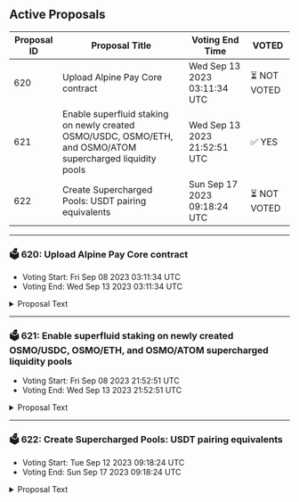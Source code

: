 ## Active Proposals

| Proposal ID | Proposal Title | Voting End Time | VOTED |
|-------------|----------------|-----------------|-------|
| 620 | Upload Alpine Pay Core contract | Wed Sep 13 2023 03:11:34 UTC | ⏳ NOT VOTED |
| 621 | Enable superfluid staking on newly created OSMO/USDC, OSMO/ETH, and OSMO/ATOM supercharged liquidity pools | Wed Sep 13 2023 21:52:51 UTC | ✅ YES |
| 622 | Create Supercharged Pools: USDT pairing equivalents | Sun Sep 17 2023 09:18:24 UTC | ⏳ NOT VOTED |

---

### 🗳 620: Upload Alpine Pay Core contract
- Voting Start: Fri Sep 08 2023 03:11:34 UTC
- Voting End: Wed Sep 13 2023 03:11:34 UTC

<details>
<summary>Proposal Text</summary>
 
##Details:nThe Alpine DApp is a web application payment platform built on the Osmosis blockchain; designed to facilitate tipping of content creators using Osmosis tokens, users can now show their appreciation by making secure donations while including personalized messages to any social media user or content creator they wish to support.nnThe Alpine smart contract enables the core functionality of the DApp. It facilitates the creation and processing of tips, ensuring the secure transfer of Osmosis tokens from the sender to the content creator’s wallet address. Additionally, it enables the inclusion of personalized messages, allowing users to express their sentiments to the content creators.nnAdditionally, the Alpine web app builds upon the Alpine smart contract by making the concept fun, simple, and visually pleasing. User experience is improved by providing a Kado widget so that users who are unfamiliar with the Cosmos ecosystem can easily purchase crypto with fiat currency and send it to their favorite content creator without hassle. We also provide integrations for popular social media applications such as Twitter, Instagram, and GitHub so that users can easily identify their favorite streamer in our application.nnTo maintain control and governance, the Alpine smart contract will be owned by the Alpine Team. Integration with the Osmosis blockchain is crucial for the Alpine DApp’s seamless functioning.nnn##Contract information (Alpine Pay):nThe git commit Id - 877fbf2fc3a404e3487eac707a7061c7f0bb7d5fnnThe code can be found at - GitHub - temple-0/alpine-pay-corennCompiler Version - cosmwasm/rust-optimizer:0.12.11nnChecksum - 462b55aa0132d962fc185bdbb65f736e4119c8914840239d9a55ecddeb38b5d8 alpine_pay.wasmnnUploader Address - osmo1zw5337y7a7ajj2jz4t0teyzcy5dup5k8wjz88ann##Link to Forum Post:nhttps://forum.osmosis.zone/t/upload-alpine-pay-contract/258
</details>

---

### 🗳 621: Enable superfluid staking on newly created OSMO/USDC, OSMO/ETH, and OSMO/ATOM supercharged liquidity pools
- Voting Start: Fri Sep 08 2023 21:52:51 UTC
- Voting End: Wed Sep 13 2023 21:52:51 UTC

<details>
<summary>Proposal Text</summary>
 
On passing, this proposal would enable superfluid staking on the newly linked OSMO/USDC (#1133), OSMO/ETH (#1134), and OSMO/ATOM (#1135) supercharged liquidity pools on Osmosis. This will also allow for superfluid staked positions in the traditional GAMM pools to migrate to the linked supercharged liquidity pools
</details>

---

### 🗳 622: Create Supercharged Pools: USDT pairing equivalents
- Voting Start: Tue Sep 12 2023 09:18:24 UTC
- Voting End: Sun Sep 17 2023 09:18:24 UTC

<details>
<summary>Proposal Text</summary>
 
This proposal would create 29 new Supercharged Liquidity pools, all of which have been proposed as OSMO paired supercharged pools in previous proposals. 

## Background
During the rollout period, the creation of Supercharged Liquidity pools is permissioned by governance as established in [Proposal 532](https://www.mintscan.io/osmosis/proposals/532). 

## Choice of Pools
The proposed pools are all pools that have been proposed as OSMO supercharged pools with some exceptions: 

ETH, can currently only be a Quote asset due to the 18 exponent issue, and Stablecoins should be used as Quote where possible. 

WBTC, which will have a native deployment proposed soon which will be proposed as the Canonical version of WBTC. 

DOT, which has Composable listing soon which will be proposed as the Canonical version of DOT. 

CMST, due to the uncertainty around the recent Harbor exploit impact. 

Pools are created with 0.2% spread factor, and 0.05% spread factor alternatives for larger (Major or >m TVL) pools. 

## List of Pools to be created
* DAI/USDT 0.05%
* DAI/USDT 0.01%
* IST/USDT 0.05%
* IST/USDT 0.01%
* CRO/USDT 0.2%
* CRO/USDT 0.05%
* AKT/USDT 0.2%
* AKT/USDT 0.05%
* AXL/USDT 0.2%
* AXL/USDT 0.05%
* SCRT/USDT 0.2%
* STARS/USDT 0.2%
* JUNO/USDT 0.2%
* STRD/USDT 0.2%
* MARS/USDT 0.2%
* ION/USDT 0.2%
* XPRT/USDT 0.2%
* MED/USDT 0.2%
* SOMM/USDT 0.2%
* BLD/USDT 0.2%
* KAVA/USDT 0.2%
* IRIS/USDT 0.2%
* DVPN/USDT 0.2%
* BTSG/USDT 0.2%
* UMEE/USDT 0.2%
* stIBCX/USDT 0.2%
* HUAHUA/USDT 0.2%
* NCT/USDT 0.2%
* GRAV/USDT 0.2% 

**Forum Thread**:[https://forum.osmosis.zone/t/create-supercharged-pools-usdt-pairing-equivalents/277](https://forum.osmosis.zone/t/create-supercharged-pools-usdt-pairing-equivalents/277)
</details>
